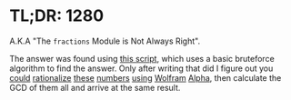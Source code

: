 # TL;DR: 1280
A.K.A "The `fractions` Module is Not Always Right".

The answer was found using [this script](main.py), which uses a basic bruteforce algorithm to find the answer.
Only after writing that did I figure out you [could](https://www.wolframalpha.com/input/?i=rationalize+0.30390625) [rationalize](https://www.wolframalpha.com/input/?i=rationalize+0.13984375) [these](https://www.wolframalpha.com/input/?i=rationalize+0.04453125) [numbers](https://www.wolframalpha.com/input/?i=rationalize+0.16015625) [using](https://www.wolframalpha.com/input/?i=rationalize+0.07578125) [Wolfram](https://www.wolframalpha.com/input/?i=rationalize+0.20859375) [Alpha](https://www.wolframalpha.com/input/?i=rationalize+0.0671875), then calculate the GCD of them all and arrive at the same result.